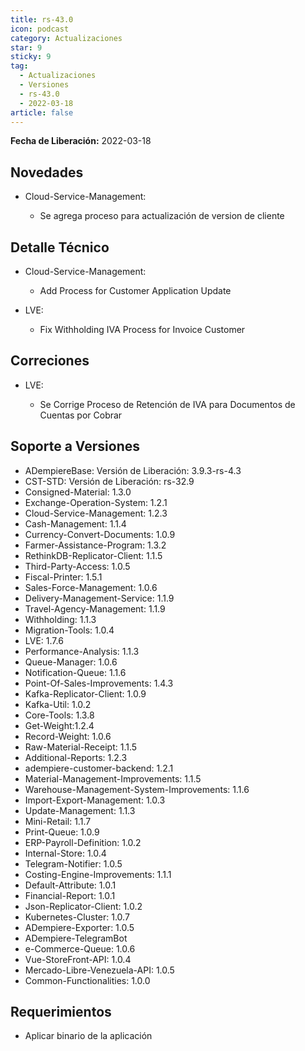```yaml
---
title: rs-43.0
icon: podcast
category: Actualizaciones
star: 9
sticky: 9
tag:
  - Actualizaciones
  - Versiones
  - rs-43.0
  - 2022-03-18
article: false
---
```


**Fecha de Liberación:** 2022-03-18

## Novedades

- Cloud-Service-Management:

  - Se agrega proceso para actualización de version de cliente

## Detalle Técnico

- Cloud-Service-Management:
  
  - Add Process for Customer Application Update
  
- LVE:

  - Fix Withholding IVA Process for Invoice Customer

## Correciones

- LVE:

  - Se Corrige Proceso de Retención de IVA para Documentos de Cuentas por Cobrar

## Soporte a Versiones

- ADempiereBase: Versión de Liberación: 3.9.3-rs-4.3
- CST-STD: Versión de Liberación: rs-32.9
- Consigned-Material: 1.3.0
- Exchange-Operation-System: 1.2.1
- Cloud-Service-Management: 1.2.3
- Cash-Management: 1.1.4
- Currency-Convert-Documents: 1.0.9
- Farmer-Assistance-Program: 1.3.2
- RethinkDB-Replicator-Client: 1.1.5
- Third-Party-Access: 1.0.5
- Fiscal-Printer: 1.5.1
- Sales-Force-Management: 1.0.6
- Delivery-Management-Service: 1.1.9
- Travel-Agency-Management: 1.1.9
- Withholding: 1.1.3
- Migration-Tools: 1.0.4
- LVE: 1.7.6
- Performance-Analysis: 1.1.3
- Queue-Manager: 1.0.6
- Notification-Queue: 1.1.6
- Point-Of-Sales-Improvements: 1.4.3
- Kafka-Replicator-Client: 1.0.9
- Kafka-Util: 1.0.2
- Core-Tools: 1.3.8
- Get-Weight:1.2.4
- Record-Weight: 1.0.6
- Raw-Material-Receipt: 1.1.5
- Additional-Reports: 1.2.3
- adempiere-customer-backend: 1.2.1
- Material-Management-Improvements: 1.1.5
- Warehouse-Management-System-Improvements: 1.1.6
- Import-Export-Management: 1.0.3
- Update-Management: 1.1.3
- Mini-Retail: 1.1.7
- Print-Queue: 1.0.9
- ERP-Payroll-Definition: 1.0.2
- Internal-Store: 1.0.4
- Telegram-Notifier: 1.0.5
- Costing-Engine-Improvements: 1.1.1
- Default-Attribute: 1.0.1
- Financial-Report: 1.0.1
- Json-Replicator-Client: 1.0.2
- Kubernetes-Cluster: 1.0.7
- ADempiere-Exporter: 1.0.5
- ADempiere-TelegramBot
- e-Commerce-Queue: 1.0.6
- Vue-StoreFront-API: 1.0.4
- Mercado-Libre-Venezuela-API: 1.0.5
- Common-Functionalities: 1.0.0

## Requerimientos

- Aplicar binario de la aplicación
